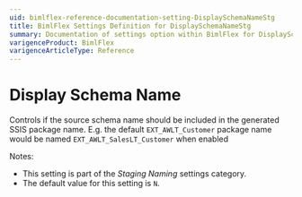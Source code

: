 ```yaml
---
uid: bimlflex-reference-documentation-setting-DisplaySchemaNameStg
title: BimlFlex Settings Definition for DisplaySchemaNameStg
summary: Documentation of settings option within BimlFlex for DisplaySchemaNameStg
varigenceProduct: BimlFlex
varigenceArticleType: Reference
---
```


# Display Schema Name

Controls if the source schema name should be included in the generated SSIS package name. E.g. the default `EXT_AWLT_Customer` package name would be named `EXT_AWLT_SalesLT_Customer` when enabled

Notes:

* This setting is part of the *Staging Naming* settings category.
* The default value for this setting is `N`.